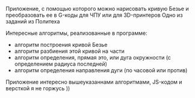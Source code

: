 Приложение, с помощью которого можно нарисовать кривую Безье и преобразовать ее в G-коды для ЧПУ или для 3D-принтеров
Одно из заданий из Политеха

Интересные алгоритмы, реализованные в программе:
- алгоритм построения кривой Безье
- алгоритм разбиения этой кривой на части
- алгоритм определения, прямая это, или дуга окружности (с определением радиуса последней)
- алгоритм определения направления дуги (по часовой или против)

Приложение интересно вышеуказаннами алгоритмами, JS-кодом и версткой я не горжусь ))
